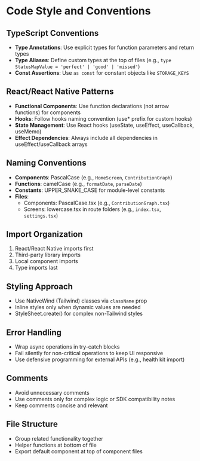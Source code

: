 # Code Style and Conventions

## TypeScript Conventions
- **Type Annotations**: Use explicit types for function parameters and return types
- **Type Aliases**: Define custom types at the top of files (e.g., `type StatusMapValue = 'perfect' | 'good' | 'missed'`)
- **Const Assertions**: Use `as const` for constant objects like `STORAGE_KEYS`

## React/React Native Patterns
- **Functional Components**: Use function declarations (not arrow functions) for components
- **Hooks**: Follow hooks naming convention (use* prefix for custom hooks)
- **State Management**: Use React hooks (useState, useEffect, useCallback, useMemo)
- **Effect Dependencies**: Always include all dependencies in useEffect/useCallback arrays

## Naming Conventions
- **Components**: PascalCase (e.g., `HomeScreen`, `ContributionGraph`)
- **Functions**: camelCase (e.g., `formatDate`, `parseDate`)
- **Constants**: UPPER_SNAKE_CASE for module-level constants
- **Files**: 
  - Components: PascalCase.tsx (e.g., `ContributionGraph.tsx`)
  - Screens: lowercase.tsx in route folders (e.g., `index.tsx`, `settings.tsx`)

## Import Organization
1. React/React Native imports first
2. Third-party library imports
3. Local component imports
4. Type imports last

## Styling Approach
- Use NativeWind (Tailwind) classes via `className` prop
- Inline styles only when dynamic values are needed
- StyleSheet.create() for complex non-Tailwind styles

## Error Handling
- Wrap async operations in try-catch blocks
- Fail silently for non-critical operations to keep UI responsive
- Use defensive programming for external APIs (e.g., health kit import)

## Comments
- Avoid unnecessary comments
- Use comments only for complex logic or SDK compatibility notes
- Keep comments concise and relevant

## File Structure
- Group related functionality together
- Helper functions at bottom of file
- Export default component at top of component files
